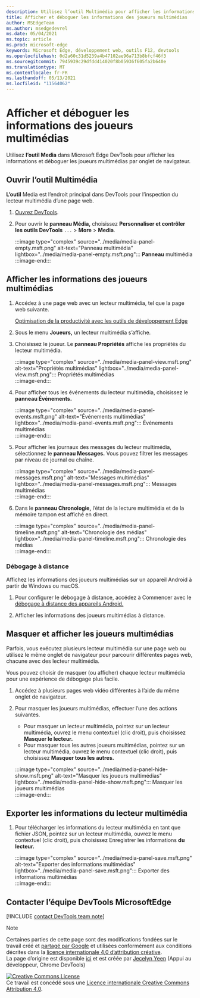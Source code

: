 ```yaml
---
description: Utilisez l’outil Multimédia pour afficher les informations et déboguer les joueurs multimédias par onglet de navigateur.
title: Afficher et déboguer les informations des joueurs multimédias
author: MSEdgeTeam
ms.author: msedgedevrel
ms.date: 05/04/2021
ms.topic: article
ms.prod: microsoft-edge
keywords: Microsoft Edge, développement web, outils F12, devtools
ms.openlocfilehash: 0d2a60c31d5239a4b47102ae96a713b8bfcf46f3
ms.sourcegitcommit: 7945939c29dfdd414020f8b05936f605fa2b640e
ms.translationtype: MT
ms.contentlocale: fr-FR
ms.lasthandoff: 05/13/2021
ms.locfileid: "11564062"
---
```

<!-- Copyright Jecelyn Yeen

   Licensed under the Apache License, Version 2.0 (the "License");
   you may not use this file except in compliance with the License.
   You may obtain a copy of the License at

       https://www.apache.org/licenses/LICENSE-2.0

   Unless required by applicable law or agreed to in writing, software
   distributed under the License is distributed on an "AS IS" BASIS,
   WITHOUT WARRANTIES OR CONDITIONS OF ANY KIND, either express or implied.
   See the License for the specific language governing permissions and
   limitations under the License.  -->  
# <a name="view-and-debug-media-players-information"></a>Afficher et déboguer les informations des joueurs multimédias  

Utilisez **l’outil Media** dans Microsoft Edge DevTools pour afficher les informations et déboguer les joueurs multimédias par onglet de navigateur.  

## <a name="open-the-media-tool"></a>Ouvrir l’outil Multimédia  

**L’outil** Media est l’endroit principal dans DevTools pour l’inspection du lecteur multimédia d’une page web.

1.  [Ouvrez DevTools][DevtoolsGuideChromiumOpen].  
1.  Pour ouvrir le **panneau Média,** choisissez **Personnaliser et contrôler les outils DevTools** `...`  >  **More**  >  **Media**.  
    
    :::image type="complex" source="../media/media-panel-empty.msft.png" alt-text="Panneau multimédia" lightbox="../media/media-panel-empty.msft.png":::
       **Panneau** multimédia  
    :::image-end:::  
    
## <a name="view-media-players-information"></a>Afficher les informations des joueurs multimédias  

1.  Accédez à une page web avec un lecteur multimédia, tel que la page web suivante.  
    
    [Optimisation de la productivité avec les outils de développement Edge][BingVideosSearchViewDetailMidE0BA14EC0E0D18C06C8DE0BA14EC0E0D18C06C8]  
    
1.  Sous le menu **Joueurs,** un lecteur multimédia s’affiche.  
1.  Choisissez le joueur.  Le **panneau Propriétés** affiche les propriétés du lecteur multimédia.  
    
    :::image type="complex" source="../media/media-panel-view.msft.png" alt-text="Propriétés multimédias" lightbox="../media/media-panel-view.msft.png":::
       Propriétés multimédias  
    :::image-end:::  
    
1.  Pour afficher tous les événements du lecteur multimédia, choisissez le **panneau Événements.**  
    
    :::image type="complex" source="../media/media-panel-events.msft.png" alt-text="Événements multimédias" lightbox="../media/media-panel-events.msft.png":::
       Événements multimédias  
    :::image-end:::  
    
1.  Pour afficher les journaux des messages du lecteur multimédia, sélectionnez le **panneau Messages.**  Vous pouvez filtrer les messages par niveau de journal ou chaîne.  
    
    :::image type="complex" source="../media/media-panel-messages.msft.png" alt-text="Messages multimédias" lightbox="../media/media-panel-messages.msft.png":::
       Messages multimédias  
    :::image-end:::  
    
1.  Dans le **panneau Chronologie,** l’état de la lecture multimédia et de la mémoire tampon est affiché en direct.  
    
    :::image type="complex" source="../media/media-panel-timeline.msft.png" alt-text="Chronologie des médias" lightbox="../media/media-panel-timeline.msft.png":::
       Chronologie des médias  
    :::image-end:::  
    
### <a name="remote-debugging"></a>Débogage à distance  

Affichez les informations des joueurs multimédias sur un appareil Android à partir de Windows ou macOS.  

1.  Pour configurer le débogage à distance, accédez à Commencer avec le [débogage à distance des appareils Android.][DevtoolsGuideChromiumRemoteDebuggingIndex]  
1.  Afficher les informations des joueurs multimédias à distance.  
    
    <!-- TODO: recreate image using an Android device -->  
    <!--  
    :::image type="complex" source="../media/media-panel-remote-debug.msft.png" alt-text="Remote debugging" lightbox="../media/media-panel-remote-debug.msft.png":::
       Remote debugging  
    :::image-end:::  
    -->  
    
## <a name="hide-and-show-media-players"></a>Masquer et afficher les joueurs multimédias  

Parfois, vous exécutez plusieurs lecteur multimédia sur une page web ou utilisez le même onglet de navigateur pour parcourir différentes pages web, chacune avec des lecteur multimédia.

Vous pouvez choisir de masquer \(ou afficher\) chaque lecteur multimédia pour une expérience de débogage plus facile.  

1.  Accédez à plusieurs pages web vidéo différentes à l’aide du même onglet de navigateur.  
1.  Pour masquer les joueurs multimédias, effectuer l’une des actions suivantes.  
    *   Pour masquer un lecteur multimédia, pointez sur un lecteur multimédia, ouvrez le menu contextuel \(clic droit\), puis choisissez **Masquer le lecteur.**  
    *   Pour masquer tous les autres joueurs multimédias, pointez sur un lecteur multimédia, ouvrez le menu contextuel \(clic droit\), puis choisissez **Masquer tous les autres.**  
    
    :::image type="complex" source="../media/media-panel-hide-show.msft.png" alt-text="Masquer les joueurs multimédias" lightbox="../media/media-panel-hide-show.msft.png":::
       Masquer les joueurs multimédias  
    :::image-end:::  
    
## <a name="export-media-player-information"></a>Exporter les informations du lecteur multimédia  

1.  Pour télécharger les informations du lecteur multimédia en tant que fichier JSON, pointez sur un lecteur multimédia, ouvrez le menu contextuel \(clic droit\), puis choisissez Enregistrer les informations **du lecteur.**  
    
    :::image type="complex" source="../media/media-panel-save.msft.png" alt-text="Exporter des informations multimédias" lightbox="../media/media-panel-save.msft.png":::
       Exporter des informations multimédias  
    :::image-end:::  
    
## <a name="getting-in-touch-with-the-microsoft-edge-devtools-team"></a>Contacter l’équipe DevTools MicrosoftEdge  

[!INCLUDE [contact DevTools team note](../includes/contact-devtools-team-note.md)]  

<!-- links -->  

[DevtoolsGuideChromiumOpen]: ../open/index.md "Ouvrez Microsoft Edge (Chromium) DevTools | Documents Microsoft"  

[DevtoolsGuideChromiumRemoteDebuggingIndex]: ../remote-debugging/index.md "Commencer à déboguer à distance les appareils Android | Documents Microsoft"  

[BingVideosSearchViewDetailMidE0BA14EC0E0D18C06C8DE0BA14EC0E0D18C06C8]: https://www.bing.com/videos/search?view=detail&mid=DE0BA14EC0E0D18C06C8DE0BA14EC0E0D18C06C8 "Optimisation de la productivité avec les outils de développement Edge | Bing Vidéo"  

> [!NOTE]
> Certaines parties de cette page sont des modifications fondées sur le travail créé et [partagé par Google][GoogleSitePolicies] et utilisées conformément aux conditions décrites dans la [licence internationale 4,0 d’attribution créative][CCA4IL].  
> La page d’origine est disponible [ici](https://developers.google.com/web/tools/chrome-devtools/media-panel/index) et est créée par [Jecelyn Yeen][JecelynYeen] \(Appui au développeur, Chrome DevTools\)  

[![Creative Commons License][CCby4Image]][CCA4IL]  
Ce travail est concédé sous une [Licence internationale Creative Commons Attribution 4.0][CCA4IL].  

[CCA4IL]: https://creativecommons.org/licenses/by/4.0  
[CCby4Image]: https://i.creativecommons.org/l/by/4.0/88x31.png  
[GoogleSitePolicies]: https://developers.google.com/terms/site-policies  
[JecelynYeen]: https://developers.google.com/web/resources/contributors#jecelyn-yeen  

